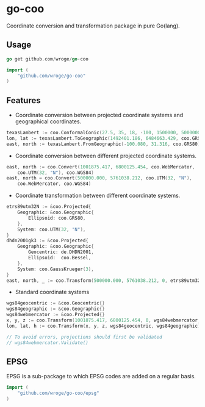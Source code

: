 # go-coo

Coordinate conversion and transformation package in pure Go(lang).

## Usage

```go
go get github.com/wroge/go-coo

import (
	"github.com/wroge/go-coo"
)
```

## Features

- Coordinate conversion between projected coordinate systems and geographical coordinates.

```go
texasLambert := coo.ConformalConic(27.5, 35, 18, -100, 1500000, 5000000)
lon, lat := texasLambert.ToGeographic(1492401.186, 6484663.429, coo.GRS80)
east, north := texasLambert.FromGeographic(-100.080, 31.316, coo.GRS80)
```

- Coordinate conversion between different projected coordinate systems.

```go
east, north := coo.Convert(1001875.417, 6800125.454, coo.WebMercator, 
    coo.UTM(32, "N"), coo.WGS84)
east, north = coo.Convert(500000.000, 5761038.212, coo.UTM(32, "N"), 
    coo.WebMercator, coo.WGS84)
```

- Coordinate transformation between different coordinate systems.

```go
etrs89utm32N := &coo.Projected{
    Geographic: &coo.Geographic{
        Ellipsoid: coo.GRS80,
    },
    System: coo.UTM(32, "N"),
}
dhdn2001gk3 := &coo.Projected{
    Geographic: &coo.Geographic{
        Geocentric: de.DHDN2001,
        Ellipsoid:  coo.Bessel,
    },
    System: coo.GaussKrueger(3),
}
east, north, _ := coo.Transform(500000.000, 5761038.212, 0, etrs89utm32N, dhdn2001gk3)
```

- Standard coordinate systems

```go
wgs84geocentric := &coo.Geocentric{}
wgs84geographic := &coo.Geographic{}
wgs84webmercator := &coo.Projected{}
x, y, z := coo.Transform(1001875.417, 6800125.454, 0, wgs84webmercator, wgs84geocentric)
lon, lat, h := coo.Transform(x, y, z, wgs84geocentric, wgs84geographic)

// To avoid errors, projections should first be validated
// wgs84webmercator.Validate()
```

## EPSG

EPSG is a sub-package to which EPSG codes are added on a regular basis.

```go
import (
	"github.com/wroge/go-coo/epsg"
)
```